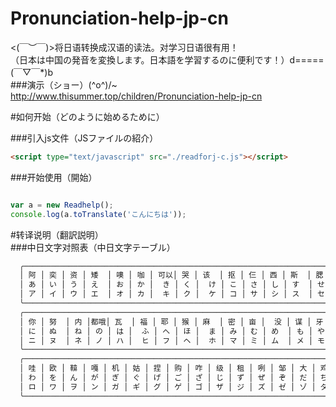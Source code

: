 # Pronunciation-help-jp-cn
<(￣︶￣)>将日语转换成汉语的读法。对学习日语很有用！<br />
（日本は中国の発音を変換します。日本語を学習するのに便利です！）d=====(￣▽￣*)b<br />
###演示（ショー）\(^o^)/~
http://www.thisummer.top/children/Pronunciation-help-jp-cn


#如何开始（どのように始めるために）<br />


###引入js文件（JSファイルの紹介）
```html
<script type="text/javascript" src="./readforj-c.js"></script>
```

###开始使用（開始）
```javascript

var a = new Readhelp();
console.log(a.toTranslate('こんにちは'));

```


#转译说明（翻訳説明）<br />
###中日文字对照表（中日文字テーブル）

```cmd
  ╭──────────────────────────────────────────────────────────────────────────────────────────────────────╮
  │ 阿 │ 奕 │ 资 │ 矮  │ 噢 │ 咖 │ 可以│ 哭 │ 该  │ 抠 │ 仨 │ 西 │ 斯  │ 腮 │ 嗽 │ 搭 │ 期 │ 俗 │ 贷 │  都 │ 拿 │
  │ あ │ い │ う │ え  │ お │ か │  き │ く │  け │ こ │ さ │ し │ す  │ せ │ そ │ た │ ち │ つ │ て │ と  │ な │
  │ ア │ イ │ ウ │ エ  │ オ │ カ │  キ │ ク │  ケ │ コ │ サ │ シ │ ス  │ セ │ ソ │ タ │ チ │ ツ │ テ │ ト  │ ナ │
  ╰──────────────────────────────────────────────────────────────────────────────────────────────────────╯
  ╭──────────────────────────────────────────────────────────────────────────────────────────────────────╮
  │ 你 │ 努  │ 内 │都哦│ 瓦  │ 福 │ 耶 │ 猴 │ 麻  │ 密 │ 亩 │  没 │ 谋 │ 牙 │ 与 │ 悠 │ 答 │ 离 │ 如  │ 待 │ 楼 │
  │ に │ ぬ  │ ね │ の │ は │  ふ │ へ │ ほ │  ま │ み │ む │ め  │ も │ や │ ゆ │ よ │ ら │ り │ る  │ れ │ ろ │
  │ ニ │ ヌ  │ ネ │ ノ │ ハ │  ヒ │ フ │ ヘ │  ホ │ マ │ ミ │ ム  │ メ │ モ │ ヤ │ ユ │ ヨ │ ラ │ リ  │ ル │ レ │
  ╰──────────────────────────────────────────────────────────────────────────────────────────────────────╯
  ╭──────────────────────────────────────────────────────────────────────────────────────────────────────╮
  │ 哇 │ 欧 │ 鞥 │ 嘎 │ 机 │ 姑 │ 捏 │ 购 │ 咋 │ 级 │ 租 │ 咧 │ 邹 │ 大 │ 鸡 │ 资 │ 碟 │ 都 │ 吧 │ 比 │ 不 │ 摆 │
  │ わ │ を │ ん │ が │ ぎ │ ぐ │ げ │ ご │ ざ │ じ │ ず │ ぜ │ ぞ │ だ │ ぢ │ づ │ で │ ど │ ば │ び │ ぶ │ べ │ 
  │ ロ │ ワ │ ヲ │ ン │ ガ │ ギ │ グ │ ゲ │ ゴ │ ザ │ ジ │ ズ │ ゼ │ ゾ │ ダ │ ヂ │ ヅ │ デ │ ド │ バ │ ビ │ ブ │ 
  ╰──────────────────────────────────────────────────────────────────────────────────────────────────────╯
    
    
  
```
